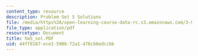 ```yaml
---
content_type: resource
description: Problem Set 5 Solutions
file: /media/https%3A/open-learning-course-data-rc.s3.amazonaws.com/3-00-thermodynamics-of-materials-fall-2002/44ff8187ece1590672a1476cb6edccbb_hw5_sol.PDF
file_type: application/pdf
resourcetype: Document
title: hw5_sol.PDF
uid: 44ff8187-ece1-5906-72a1-476cb6edccbb
---
```

